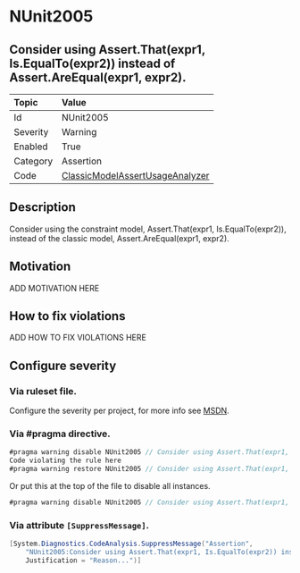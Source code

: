 # NUnit2005
## Consider using Assert.That(expr1, Is.EqualTo(expr2)) instead of Assert.AreEqual(expr1, expr2).

| Topic    | Value
| :--      | :--
| Id       | NUnit2005
| Severity | Warning
| Enabled  | True
| Category | Assertion
| Code     | [ClassicModelAssertUsageAnalyzer](https://github.com/nunit/nunit.analyzers/blob/master/src/nunit.analyzers/ClassicModelAssertUsage/ClassicModelAssertUsageAnalyzer.cs)


## Description

Consider using the constraint model, Assert.That(expr1, Is.EqualTo(expr2)), instead of the classic model, Assert.AreEqual(expr1, expr2).

## Motivation

ADD MOTIVATION HERE

## How to fix violations

ADD HOW TO FIX VIOLATIONS HERE

<!-- start generated config severity -->
## Configure severity

### Via ruleset file.

Configure the severity per project, for more info see [MSDN](https://msdn.microsoft.com/en-us/library/dd264949.aspx).

### Via #pragma directive.
```C#
#pragma warning disable NUnit2005 // Consider using Assert.That(expr1, Is.EqualTo(expr2)) instead of Assert.AreEqual(expr1, expr2).
Code violating the rule here
#pragma warning restore NUnit2005 // Consider using Assert.That(expr1, Is.EqualTo(expr2)) instead of Assert.AreEqual(expr1, expr2).
```

Or put this at the top of the file to disable all instances.
```C#
#pragma warning disable NUnit2005 // Consider using Assert.That(expr1, Is.EqualTo(expr2)) instead of Assert.AreEqual(expr1, expr2).
```

### Via attribute `[SuppressMessage]`.

```C#
[System.Diagnostics.CodeAnalysis.SuppressMessage("Assertion", 
    "NUnit2005:Consider using Assert.That(expr1, Is.EqualTo(expr2)) instead of Assert.AreEqual(expr1, expr2).",
    Justification = "Reason...")]
```
<!-- end generated config severity -->
